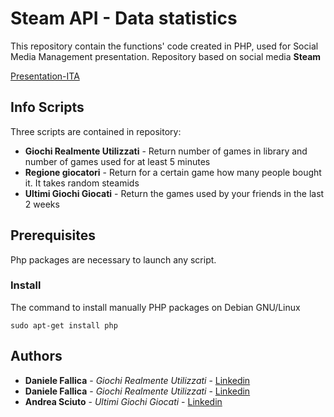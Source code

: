 # Steam API - Data statistics

This repository contain the functions' code created in PHP, used for Social Media Management presentation.
Repository based on social media **Steam**

[Presentation-ITA](https://www.slideshare.net/AndreaSciuto4/utilizzo-api-steam)

## Info Scripts

Three scripts are contained in repository:
* **Giochi Realmente Utilizzati** - Return number of games in library and number of games used for at least 5 minutes
* **Regione giocatori** - Return for a certain game how many people bought it. It takes random steamids
* **Ultimi Giochi Giocati** - Return the games used by your friends in the last 2 weeks

## Prerequisites

Php packages are necessary to launch any script.

### Install

The command to install manually PHP packages on Debian GNU/Linux 
```
sudo apt-get install php
```
## Authors

* **Daniele Fallica** - *Giochi Realmente Utilizzati* - [Linkedin](https://www.linkedin.com/in/daniele-fallica-40b0ab157)
* **Daniele Fallica** - *Giochi Realmente Utilizzati* - [Linkedin](https://www.linkedin.com/in/adriana-maccarrone-11129b153)
* **Andrea Sciuto** - *Ultimi Giochi Giocati* - [Linkedin](https://www.linkedin.com/in/andrea-sciuto-0594b6136)
